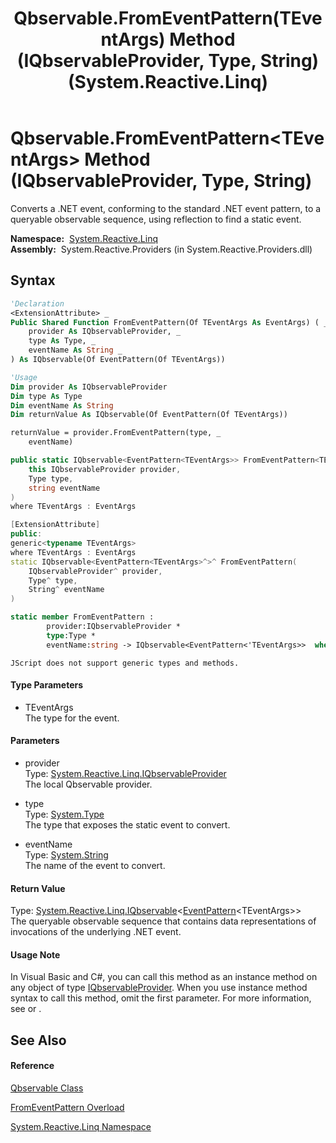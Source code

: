 ﻿---
title: Qbservable.FromEventPattern(TEventArgs) Method (IQbservableProvider, Type, String) (System.Reactive.Linq)
TOCTitle: FromEventPattern(TEventArgs) Method (IQbservableProvider, Type, String)
ms:assetid: M:System.Reactive.Linq.Qbservable.FromEventPattern``1(System.Reactive.Linq.IQbservableProvider,System.Type,System.String)
ms:mtpsurl: https://msdn.microsoft.com/en-us/library/Hh229465(v=VS.103)
ms:contentKeyID: 36068881
ms.date: 06/28/2011
mtps_version: v=VS.103
dev_langs:
- vb
- csharp
- c++
- fsharp
- jscript
---

# Qbservable.FromEventPattern\<TEventArgs\> Method (IQbservableProvider, Type, String)

Converts a .NET event, conforming to the standard .NET event pattern, to a queryable observable sequence, using reflection to find a static event.

**Namespace:**  [System.Reactive.Linq](hh211929\(v=vs.103\).md)  
**Assembly:**  System.Reactive.Providers (in System.Reactive.Providers.dll)

## Syntax

``` vb
'Declaration
<ExtensionAttribute> _
Public Shared Function FromEventPattern(Of TEventArgs As EventArgs) ( _
    provider As IQbservableProvider, _
    type As Type, _
    eventName As String _
) As IQbservable(Of EventPattern(Of TEventArgs))
```

``` vb
'Usage
Dim provider As IQbservableProvider
Dim type As Type
Dim eventName As String
Dim returnValue As IQbservable(Of EventPattern(Of TEventArgs))

returnValue = provider.FromEventPattern(type, _
    eventName)
```

``` csharp
public static IQbservable<EventPattern<TEventArgs>> FromEventPattern<TEventArgs>(
    this IQbservableProvider provider,
    Type type,
    string eventName
)
where TEventArgs : EventArgs
```

``` c++
[ExtensionAttribute]
public:
generic<typename TEventArgs>
where TEventArgs : EventArgs
static IQbservable<EventPattern<TEventArgs>^>^ FromEventPattern(
    IQbservableProvider^ provider, 
    Type^ type, 
    String^ eventName
)
```

``` fsharp
static member FromEventPattern : 
        provider:IQbservableProvider * 
        type:Type * 
        eventName:string -> IQbservable<EventPattern<'TEventArgs>>  when 'TEventArgs : EventArgs
```

``` jscript
JScript does not support generic types and methods.
```

#### Type Parameters

  - TEventArgs  
    The type for the event.

#### Parameters

  - provider  
    Type: [System.Reactive.Linq.IQbservableProvider](hh212104\(v=vs.103\).md)  
    The local Qbservable provider.  

<!-- end list -->

  - type  
    Type: [System.Type](https://msdn.microsoft.com/en-us/library/42892f65)  
    The type that exposes the static event to convert.  

<!-- end list -->

  - eventName  
    Type: [System.String](https://msdn.microsoft.com/en-us/library/s1wwdcbf)  
    The name of the event to convert.  

#### Return Value

Type: [System.Reactive.Linq.IQbservable](hh229328\(v=vs.103\).md)\<[EventPattern](hh229009\(v=vs.103\).md)\<TEventArgs\>\>  
The queryable observable sequence that contains data representations of invocations of the underlying .NET event.  

#### Usage Note

In Visual Basic and C\#, you can call this method as an instance method on any object of type [IQbservableProvider](hh212104\(v=vs.103\).md). When you use instance method syntax to call this method, omit the first parameter. For more information, see [](https://msdn.microsoft.com/en-us/library/Bb384936) or [](https://msdn.microsoft.com/en-us/library/Bb383977).

## See Also

#### Reference

[Qbservable Class](hh211693\(v=vs.103\).md)

[FromEventPattern Overload](hh229719\(v=vs.103\).md)

[System.Reactive.Linq Namespace](hh211929\(v=vs.103\).md)

